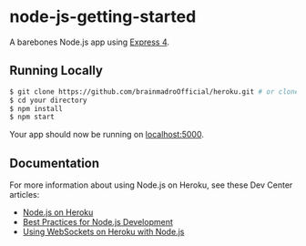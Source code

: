 # node-js-getting-started

A barebones Node.js app using [Express 4](http://expressjs.com/).

## Running Locally

```sh
$ git clone https://github.com/brainmadroOfficial/heroku.git # or clone your own fork
$ cd your directory
$ npm install
$ npm start
```

Your app should now be running on [localhost:5000](http://localhost:5000/).

## Documentation

For more information about using Node.js on Heroku, see these Dev Center articles:

- [Node.js on Heroku](https://devcenter.heroku.com/categories/nodejs)
- [Best Practices for Node.js Development](https://devcenter.heroku.com/articles/node-best-practices)
- [Using WebSockets on Heroku with Node.js](https://devcenter.heroku.com/articles/node-websockets)
